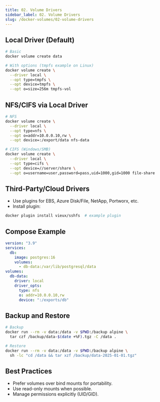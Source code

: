 ```yaml
---
title: 02. Volume Drivers
sidebar_label: 02. Volume Drivers
slug: /docker-volumes/02-volume-drivers
---
```


## Local Driver (Default)
```bash
# Basic
docker volume create data

# With options (tmpfs example on Linux)
docker volume create \
  --driver local \
  --opt type=tmpfs \
  --opt device=tmpfs \
  --opt o=size=256m tmpfs-vol
```

## NFS/CIFS via Local Driver
```bash
# NFS
docker volume create \
  --driver local \
  --opt type=nfs \
  --opt o=addr=10.0.0.10,rw \
  --opt device=:/export/data nfs-data

# CIFS (Windows/SMB)
docker volume create \
  --driver local \
  --opt type=cifs \
  --opt device=//server/share \
  --opt o=username=user,password=pass,uid=1000,gid=1000 file-share
```

## Third-Party/Cloud Drivers
- Use plugins for EBS, Azure Disk/File, NetApp, Portworx, etc.
- Install plugin:
```bash
docker plugin install vieux/sshfs  # example plugin
```

## Compose Example
```yaml
version: "3.9"
services:
  db:
    image: postgres:16
    volumes:
      - db-data:/var/lib/postgresql/data
volumes:
  db-data:
    driver: local
    driver_opts:
      type: nfs
      o: addr=10.0.0.10,rw
      device: ":/exports/db"
```

## Backup and Restore
```bash
# Backup
docker run --rm -v data:/data -v $PWD:/backup alpine \
  tar czf /backup/data-$(date +%F).tgz -C /data .

# Restore
docker run --rm -v data:/data -v $PWD:/backup alpine \
  sh -lc "cd /data && tar xzf /backup/data-2025-01-01.tgz"
```

## Best Practices
- Prefer volumes over bind mounts for portability.
- Use read-only mounts when possible.
- Manage permissions explicitly (UID/GID).
